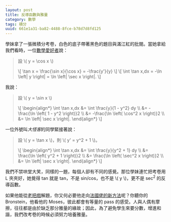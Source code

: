 ```yaml
---
layout: post
title: 反導函數與雅量
category: 數學
tags: 積分
uuid: 661e1a31-ba82-4488-8fce-b78d7d8fd125
---
```

<script async src="https://cdnjs.cloudflare.com/ajax/libs/mathjax/2.7.1/MathJax.js?config=TeX-MML-AM_HTMLorMML"></script>

學妹拿了一張微積分考卷，白色的底子帶著黑色的題目與滿江紅的批閱。當她拿給我們看時，一位[數學愛好者][amateur]說：

> 設 \\( y = \cos x \\)
>
> \\\[ \tan x = \frac{\sin x}{\cos x} = -\frac{y'}{y} \\\]
> \\\[ \int \tan x\,dx = -\ln \left| y \right| = \ln \left| \sec x \right|. \\\]

我說：

> 設 \\( y = \sin x \\)
>
> \\\[
>	\begin{align\*}
>		\int \tan x\,dx &= \int \frac{y}{1 - y^2} dy \\\\ 
>			&= -\frac{\ln \left( 1 - y^2 \right)}2 \\\\ 
>			&= -\frac{\ln \left( \cos^2 x \right)}2 \\\\ 
>			&= \ln \left| \sec x \right|.
>	\end{align\*}
> \\\]

一位外號叫*大怪客*的同學緊接著說：

> 設 \\( y = \tan x \\)，則 \\( y' = y^2 + 1 \\)。
>
> \\\[
>	\begin{align\*}
>		\int \tan x\,dx &= \int \frac{y}{y^2 + 1} dy \\\\ 
>			&= \frac{\ln \left( y^2 + 1 \right)}2 \\\\ 
>			&= \frac{\ln \left( \sec^2 x \right)}2 \\\\ 
>			&= \ln \left| \sec x \right|.
>	\end{align\*}
> \\\]

我們不禁哄堂大笑，同樣的一題，每個人卻有不同的感覺。那位學妹連忙把考卷用 L 夾夾好，她覺得 tan 就是 tan，不是 sin/cos，也不是 \\( y \\)，更不是 sec<sup>2</sup> 的反導函數。

如果他能從[老把戲][moses]解題，你又何必要他走向[法國佬的新方法][bronstein]呢？你聽你的 Bronstein，他看他的 Moses，彼此都會有等量的 pass 的感受。人與人偶有摩擦，往往都是由於缺乏那分雅量的緣故；因此，為了避免學生來要分數，增進和諧，我們改考卷的時候必須努力培養雅量。

[amateur]: https://www.facebook.com/groups/204862582895831
[bronstein]: http://citeseerx.ist.psu.edu/viewdoc/download?doi=10.1.1.218.9438&rep=rep1&type=pdf
[moses]: http://www.softwarepreservation.org/projects/LISP/MIT/MIT-LCS-TR-047-corrected-ocr.pdf
